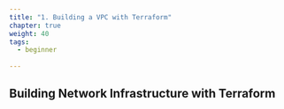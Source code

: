 ```yaml
---
title: "1. Building a VPC with Terraform"
chapter: true
weight: 40
tags:
  - beginner
 
---
```


## Building Network Infrastructure with Terraform









